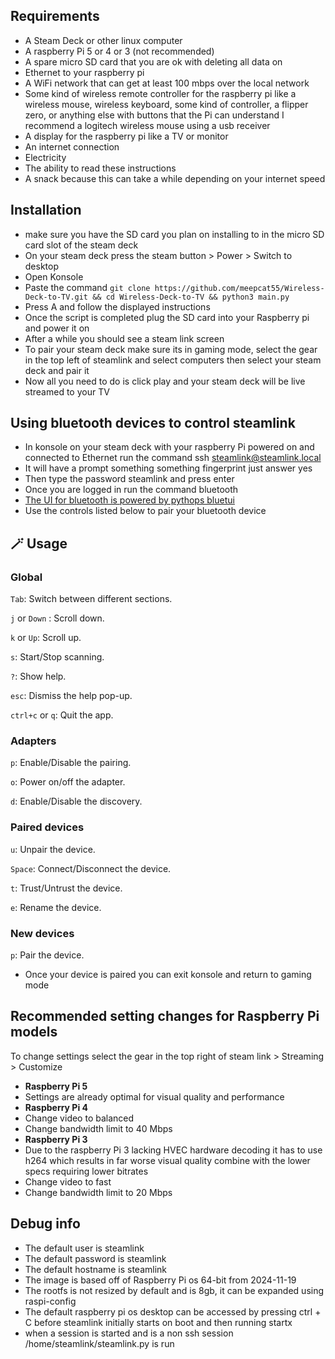 ## Requirements
- A Steam Deck or other linux computer
- A raspberry Pi 5 or 4 or 3 (not recommended)
- A spare micro SD card that you are ok with deleting all data on
- Ethernet to your raspberry pi
- A WiFi network that can get at least 100 mbps over the local network
- Some kind of wireless remote controller for the raspberry pi like a wireless mouse, wireless keyboard, some kind of controller, a flipper zero, or anything else with buttons that the Pi can understand I recommend a logitech wireless mouse using a usb receiver 
- A display for the raspberry pi like a TV or monitor
- An internet connection
- Electricity
- The ability to read these instructions
- A snack because this can take a while depending on your internet speed
## Installation 
- make sure you have the SD card you plan on installing to in the micro SD card slot of the steam deck
- On your steam deck press the steam button > Power > Switch to desktop
- Open Konsole
- Paste the command `git clone https://github.com/meepcat55/Wireless-Deck-to-TV.git && cd Wireless-Deck-to-TV && python3 main.py`
- Press A and follow the displayed instructions
- Once the script is completed plug the SD card into your Raspberry pi and power it on
- After a while you should see a steam link screen
- To pair your steam deck make sure its in gaming mode, select the gear in the top left of steamlink and select computers then select your steam deck and pair it
- Now all you need to do is click play and your steam deck will be live streamed to your TV
## Using bluetooth devices to control steamlink
- In konsole on your steam deck with your raspberry Pi powered on and connected to Ethernet run the command ssh steamlink@steamlink.local
- It will have a prompt something something fingerprint just answer yes
- Then type the password steamlink and press enter
- Once you are logged in run the command bluetooth
- [The UI for bluetooth is powered by pythops bluetui ](https://github.com/pythops/bluetui)
- Use the controls listed below to pair your bluetooth device
## 🪄 Usage

### Global

`Tab`: Switch between different sections.

`j` or `Down` : Scroll down.

`k` or `Up`: Scroll up.

`s`: Start/Stop scanning.

`?`: Show help.

`esc`: Dismiss the help pop-up.

`ctrl+c` or `q`: Quit the app.

### Adapters

`p`: Enable/Disable the pairing.

`o`: Power on/off the adapter.

`d`: Enable/Disable the discovery.

### Paired devices

`u`: Unpair the device.

`Space`: Connect/Disconnect the device.

`t`: Trust/Untrust the device.

`e`: Rename the device.

### New devices

`p`: Pair the device.

- Once your device is paired you can exit konsole and return to gaming mode
## Recommended setting changes for Raspberry Pi models
To change settings select the gear in the top right of steam link > Streaming > Customize
- **Raspberry Pi 5**
- Settings are already optimal for visual quality and performance
- **Raspberry Pi 4**
- Change video to balanced
- Change bandwidth limit to 40 Mbps
- **Raspberry Pi 3**
- Due to the raspberry Pi 3 lacking HVEC hardware decoding it has to use h264 which results in far worse visual quality combine with the lower specs requiring lower bitrates
- Change video to fast
- Change bandwidth limit to 20 Mbps
## Debug info
- The default user is steamlink
- The default password is steamlink
- The default hostname is steamlink
- The image is based off of Raspberry Pi os 64-bit from 2024-11-19
- The rootfs is not resized by default and is 8gb, it can be expanded using raspi-config
- The default raspberry pi os desktop can be accessed by pressing ctrl + C before steamlink initially starts on boot and then running startx
- when a session is started and is a non ssh session /home/steamlink/steamlink.py is run
